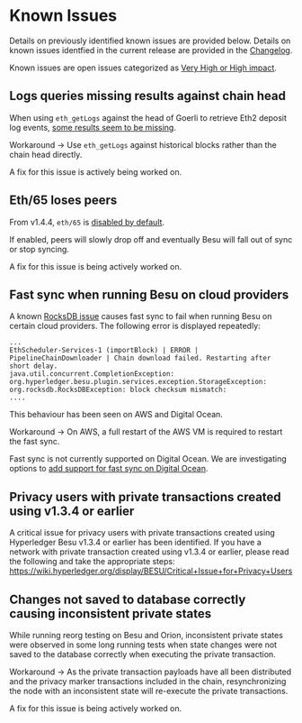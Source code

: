 # Known Issues 

Details on previously identified known issues are provided below. Details on known issues identfied 
in the current release are provided in the [Changelog](CHANGELOG.md).

Known issues are open issues categorized as [Very High or High impact](https://wiki.hyperledger.org/display/BESU/Defect+Prioritisation+Policy). 

## Logs queries missing results against chain head

When using `eth_getLogs` against the head of Goerli to retrieve Eth2 deposit log events, [some results seem to be missing](https://github.com/hyperledger/besu/issues/1153). 

Workaround -> Use `eth_getLogs` against historical blocks rather than the chain head directly. 

A fix for this issue is actively being worked on. 

## Eth/65 loses peers 

From v1.4.4, `eth/65` is [disabled by default](https://github.com/hyperledger/besu/pull/741). 

If enabled, peers will slowly drop off and eventually Besu will fall out of sync or stop syncing.

A fix for this issue is being actively worked on. 

## Fast sync when running Besu on cloud providers  

A known [RocksDB issue](https://github.com/facebook/rocksdb/issues/6435) causes fast sync to fail 
when running Besu on certain cloud providers. The following error is displayed repeatedly: 

```
...
EthScheduler-Services-1 (importBlock) | ERROR | PipelineChainDownloader | Chain download failed. Restarting after short delay.
java.util.concurrent.CompletionException: org.hyperledger.besu.plugin.services.exception.StorageException: org.rocksdb.RocksDBException: block checksum mismatch:
....
```

This behaviour has been seen on AWS and Digital Ocean. 

Workaround -> On AWS, a full restart of the AWS VM is required to restart the fast sync. 

Fast sync is not currently supported on Digital Ocean. We are investigating options to 
[add support for fast sync on Digital Ocean](https://github.com/hyperledger/besu/issues/591). 

## Privacy users with private transactions created using v1.3.4 or earlier 

A critical issue for privacy users with private transactions created using Hyperledger Besu v1.3.4 
or earlier has been identified. If you have a network with private transaction created using v1.3.4 
or earlier, please read the following and take the appropriate steps: 
https://wiki.hyperledger.org/display/BESU/Critical+Issue+for+Privacy+Users 

## Changes not saved to database correctly causing inconsistent private states

While running reorg testing on Besu and Orion, inconsistent private states were observed in some long running tests
when state changes were not saved to the database correctly when executing the private transaction.  

Workaround -> As the private transaction payloads have all been distributed and the privacy marker 
transactions included in the chain, resynchronizing the node with an inconsistent state will re-execute 
the private transactions. 

A fix for this issue is being actively worked on. 
